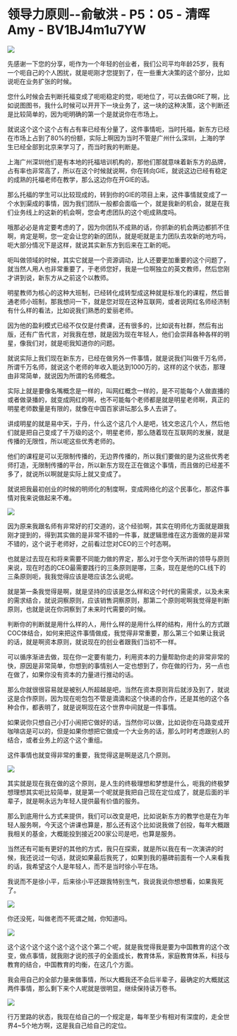 # 领导力原则--俞敏洪 - P5：05 - 清晖Amy - BV1BJ4m1u7YW

![](img/b3cc86d6949a41f8c6eaf72106ed7aeb_0.png)

先感谢一下您的分享，呃作为一个年轻的创业者，我们公司平均年龄25岁，我有一个呃自己的个人困扰，就是呃刚才您提到了，在一些重大决策的这个部分，比如说呃在业务扩张的时候。

您什么时候会去判断托福变成了呃呃稳定的觉，呃地位了，可以去做GRE了啊，比如说图图书，我什么时候可以开开下一块业务了，这一块的这种决策，这个判断还是比较简单的，因为呃明确的第一个是就说你在市场上。

就说这个这个这个占有占有率已经有分量了，这件事情呃，当时托福，新东方已经在市场上占到了80%的份额，实际上啊因为当时不管是广州什么深圳，上海的学生已经全部到北京来学习了，而当时我的判断是。

上海广州深圳他们是有本地的托福培训机构的，那他们那就意味着新东方的品牌，占有率也非常高了，所以在这个时候就说啊，你在转向GIE，就说这边已经有稳定的成熟的托福老师在教学，那么这边你在开GIE的话。

那么托福的学生可以比较现成的，转到你的GIE的项目上来，这件事情就变成了一个水到渠成的事情，因为我们团队一般都会面临一个，就是我新的机会，就是在我们业务线上的这新的机会啊，您会考虑团队的这个呃成熟度吗。

哦那必必是肯定要考虑的了，因为你团队不成熟的话，你抓新的机会两边都抓不住啊，肯定是啊，您一定会让您的新的团队，就是呃就是主力团队去攻新的地方吗，呃大部分情况下是这样，就说其实新东方到后来在工新的呃。

呃叫做领域的时候，其实它就是一个资源调动，比人还要更加重要的这个问题了，就当然人用人也非常重要了，于老师您好，我是一位啊独立的英文教师，然后您刚才讲到说，新东方从之前这个以教师。

明星教师为核心的这种大班制，已经转化成转型成这种就是标准化的课程，然后普通老师小班制，那我想问一下，就是您对现在这种互联网，或者说网红名师经济制有什么样的看法，比如说我们熟悉的爱丽老师。

因为他的盈利模式已经不仅仅是付费课，还有很多的，比如说有社群，然后有出版，还有广告代言，对我我在想，就是因为现在年轻人，他们会崇拜各种各样的明星，像我们对，就是呃我知道你的问题。

就说实际上我们现在新东方，已经在做另外一件事情，就是说我们叫做千万名师，所谓千万名师，就说这个老师的年收入能达到1000万的，这样的这个状态，那理由非常简单，就说因为所谓的名师概念。

实际上就是要像名嘴概念是一样的，叫网红概念一样的，是不可能每个人做直播的或者做录播的，就变成网红的啊，也不可能每个老师都是就是明星老师啊，真正的明星老师数量是有限的，就像在中国百家讲坛那么多人去讲了。

讲成明星的就是易中天，于丹，什么这个这几个人是吧，钱文忠这几个人，然后他们就是把自己变成了千万级的这个，明星老师，那么随着现在互联网的发展，就是传播的无限性，所以呢这些优秀老师的。

他们的课程是可以无限制传播的，无边界传播的，所以我们要做的是为这些优秀老师打造，无限制传播的平台，所以新东方现在正在做这个事情，而且做的已经差不多了，就说所以啊就是实际上就又变成了。

就说把我最初创业的时候的明师化的制度啊，变成网络化的这个民事化，那这件事情对我来说做起来不难。

![](img/b3cc86d6949a41f8c6eaf72106ed7aeb_2.png)

因为原来我跟名师有非常好的打交道的，这个经验啊，其实在明师化方面就是跟我刚才提到的，得到其实做的是非常不错的一件事，就逻辑思维在这方面做的是非常不错的，这个说于老师好，之前看过您对CEO的三个时态啊。

也就是过去现在和将来需要不同能力做的界定，那么对于您今天所讲的领导与原则来说，现在时态的CEO最需要践行的三条原则是哪，三条，现在是他的CL线下的三条原则呃，我我觉得应该是嗯应该怎么说呢。

就是第一条我觉得是啊，就是坚持的应该是怎么样和这个时代的需需求，以及未来的需求结合，就说洞察原则，应该销售洞察原则，那第二个原则呢啊我觉得是判断原则，也就是说在你洞察到了未来时代需要的时候。

判断你的判断就是用什么样的人，用什么样的是用什么样的结构，用什么的方式跟COC体结合，如何来把这件事情做成，我觉得非常重要，那么第三个如果让我说的话，就是啊资本原则，就说现在的创业者跟我们当初不一样。

可以循序渐进去做，现在你一定要有能力，利用资本的力量帮助你走的非常非常的快，原因是非常简单，你想到的事情别人一定也想到了，你在做的行为，另一点也在做了，如果你没有资本的力量进行推动的话。

那么你就很很容易就是被别人所超越是吧，当然在资本原则背后就涉及到了，就说这是合作原则，因为现在呃包包不管是滴滴和这个快递的合作，还是其他的这个各种合作，都表明了，就是说啊现在这个世界中间就是一件事情。

如果说你只想自己小打小闹把它做好的话，当然你可以做，比如说你在马路变成开咖啡店是可以的，但是如果你想把它做成一个大业务的话，那么时时考虑跟别人的结合，或者业务上的这个这个重组。

这件事情也就变得非常的重要，我觉得这是啊是这几个原则。

![](img/b3cc86d6949a41f8c6eaf72106ed7aeb_4.png)

其实就是现在我在做的这个原则，是人生的终极理想和梦想是什么，呃我的终极梦想理想其实呃比较简单，就是第一个呢就是我把自己现在定位成了，就是后面的半辈子，就是啊永远为年轻人提供最有价值的服务。

那么到底用什么方式来提供，我们可以改变是吧，比如说新东方的教学也是在为年轻人服务啊，今天这个讲课也算是，那么还有这个比如说我做了创投，每年大概跟我相关的基金，大概能投到接近200家公司是吧，也算是服务。

当然还有可能有更好的其他的方式，我只在探索，就是所以我在有一次演讲的时候，我还说过一句话，就说如果最后我死了，如果到我的墓碑前面有一个人来看我的话，我希望这个人是年轻人，而不是当时徐小平在场。

我说而不是徐小平，后来徐小平还跟我特别生气，我说我说你想想看，如果我死了。

![](img/b3cc86d6949a41f8c6eaf72106ed7aeb_6.png)

你还没死，叫做老而不死谓之贼，你知道吗。

![](img/b3cc86d6949a41f8c6eaf72106ed7aeb_8.png)

这个这个这个这个这个这个这个第二个呢，就是我觉得我是要为中国教育的这个改变，做点事情，就我刚才说的孩子的全面成长，教育体系，家庭教育体系，科技与教育的结合，中国教育的均衡，在这几个方面。

我会用自己的全部力量来做事情，所以大概我还不会后半辈子，最确定的大概就这两件事情，那么剩下来个人呢就是很明显，继续保持读万卷书。



![](img/b3cc86d6949a41f8c6eaf72106ed7aeb_10.png)

行万里路的状态，我现在给自己的一个规定是，每年至少有相对有深度的，走全世界4~5个地方啊，这是我自己给自己的定位。


